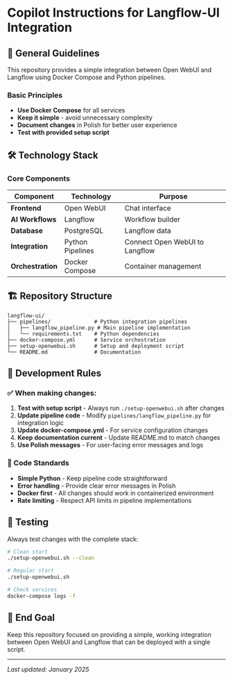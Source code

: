 # Copilot Instructions for Langflow-UI Integration

## 🎯 General Guidelines

This repository provides a simple integration between Open WebUI and Langflow using Docker Compose and Python pipelines.

### Basic Principles
- **Use Docker Compose** for all services
- **Keep it simple** - avoid unnecessary complexity
- **Document changes** in Polish for better user experience
- **Test with provided setup script**

## 🛠 Technology Stack

### Core Components
| Component | Technology | Purpose |
|-----------|-------------|---------|
| **Frontend** | Open WebUI | Chat interface |
| **AI Workflows** | Langflow | Workflow builder |
| **Database** | PostgreSQL | Langflow data |
| **Integration** | Python Pipelines | Connect Open WebUI to Langflow |
| **Orchestration** | Docker Compose | Container management |

## 🏗 Repository Structure

```
langflow-ui/
├── pipelines/              # Python integration pipelines
│   ├── langflow_pipeline.py # Main pipeline implementation
│   └── requirements.txt    # Python dependencies
├── docker-compose.yml      # Service orchestration
├── setup-openwebui.sh      # Setup and deployment script
└── README.md               # Documentation
```

## 🔧 Development Rules

### ✅ When making changes:

1. **Test with setup script** - Always run `./setup-openwebui.sh` after changes
2. **Update pipeline code** - Modify `pipelines/langflow_pipeline.py` for integration logic
3. **Update docker-compose.yml** - For service configuration changes
4. **Keep documentation current** - Update README.md to match changes
5. **Use Polish messages** - For user-facing error messages and logs

### 📝 Code Standards

- **Simple Python** - Keep pipeline code straightforward
- **Error handling** - Provide clear error messages in Polish
- **Docker first** - All changes should work in containerized environment
- **Rate limiting** - Respect API limits in pipeline implementations

## 🚀 Testing

Always test changes with the complete stack:

```bash
# Clean start
./setup-openwebui.sh --clean

# Regular start
./setup-openwebui.sh

# Check services
docker-compose logs -f
```

## 🎯 End Goal

Keep this repository focused on providing a simple, working integration between Open WebUI and Langflow that can be deployed with a single script.

---

*Last updated: January 2025*
